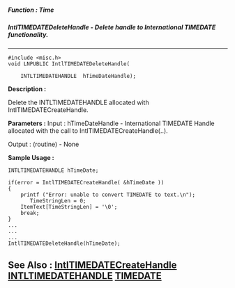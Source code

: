 ##### Function : Time
##### IntlTIMEDATEDeleteHandle - Delete handle to International TIMEDATE functionality.
---
```
#include <misc.h>
void LNPUBLIC IntlTIMEDATEDeleteHandle(

	INTLTIMEDATEHANDLE  hTimeDateHandle);
```
**Description :**

Delete the INTLTIMEDATEHANDLE allocated with IntlTIMEDATECreateHandle.

**Parameters :**
Input :
hTimeDateHandle  -  International TIMEDATE Handle allocated with the call to IntlTIMEDATECreateHandle(..).

Output :
(routine)  -  None



**Sample Usage :**
```
INTLTIMEDATEHANDLE hTimeDate;

if(error = IntlTIMEDATECreateHandle( &hTimeDate ))
{
	printf ("Error: unable to convert TIMEDATE to text.\n");
       TimeStringLen = 0;
	ItemText[TimeStringLen] = '\0';
	break;
}
...
...
...
IntlTIMEDATEDeleteHandle(hTimeDate);
```
**See Also :**
[IntlTIMEDATECreateHandle](/reference/Func/IntlTIMEDATECreateHandle)
[INTLTIMEDATEHANDLE](/reference/Data/INTLTIMEDATEHANDLE)
[TIMEDATE](/reference/Data/TIMEDATE)
---
